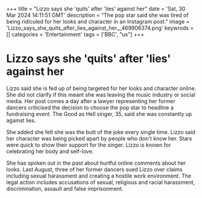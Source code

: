 +++
title = "Lizzo says she 'quits' after 'lies' against her"
date = 'Sat, 30 Mar 2024 14:11:51 GMT'
description = "The pop star said she was tired of being ridiculed for her looks and character in an Instagram post."
image = 'Lizzo_says_she_quits_after_lies_against_her__469906374.png'
keywrods =  []
categories = 'Entertainment'
tags = ['BBC', "us"]
+++

# Lizzo says she 'quits' after 'lies' against her

Lizzo said she is fed up of being targeted for her looks and character online.
She did not clarify if this meant she was leaving the music industry or social media.
Her post comes a day after a lawyer representing her former dancers criticised the decision to choose the pop star to headline a fundraising event.
The Good as Hell singer, 35, said she was constantly up against lies.

She added she felt she was the butt of the joke every single time.
Lizzo said her character was being picked apart by people who don<bb>'t know her.
Stars were quick to show their support for the singer.
Lizzo is known for celebrating her body and self-love.

She has spoken out in the past about hurtful online comments about her looks.
Last August, three of her former dancers sued Lizzo over claims including sexual harassment and creating a hostile work environment.
The legal action includes accusations of sexual, religious and racial harassment, discrimination, assault and false imprisonment.


